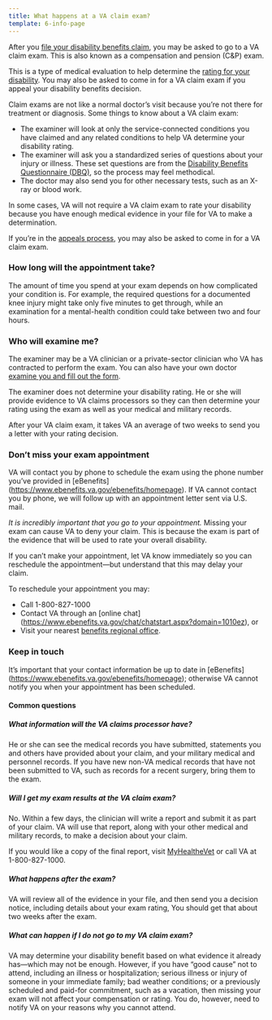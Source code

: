 ```yaml
---
title: What happens at a VA claim exam?
template: 6-info-page
---
```

After you [file your disability benefits claim](/disability-benefits/apply-for-benefits/), you may be asked to go to a VA claim exam. This is also known as a compensation and pension (C&P) exam.

This is a type of medical evaluation to help determine the [rating for your disability](/disability-benefits/claims-process/ratings/). You may also be asked to come in for a VA claim exam if you appeal your disability benefits decision.

Claim exams are not like a normal doctor’s visit because you’re not there for treatment or diagnosis. Some things to know about a VA claim exam:

-	The examiner will look at only the service-connected conditions you have claimed and any related conditions to help VA determine your disability rating.
-	The examiner will ask you a standardized series of questions about your injury or illness. These set questions are from the [Disability Benefits Questionnaire (DBQ)]( http://benefits.va.gov/COMPENSATION/dbq_ListByDBQFormName.asp), so the process may feel methodical.
-	The doctor may also send you for other necessary tests, such as an X-ray or blood work.

In some cases, VA will not require a VA claim exam to rate your disability because you have enough medical evidence in your file for VA to make a determination.

If you’re in the [appeals process](/disability-benefits/claims-appeal/), you may also be asked to come in for a VA claim exam.

### How long will the appointment take?

The amount of time you spend at your exam depends on how complicated your condition is. For example, the required questions for a documented knee injury might take only five minutes to get through, while an examination for a mental-health condition could take between two and four hours.

### Who will examine me?

The examiner may be a VA clinician or a private-sector clinician who VA has contracted to perform the exam. You can also have your own doctor [examine you and fill out the form](http://benefits.va.gov/COMPENSATION/dbq_veteraninstruct.asp).

The examiner does not determine your disability rating. He or she will provide evidence to VA claims processors so they can then determine your rating using the exam as well as your medical and military records.

After your VA claim exam, it takes VA an average of two weeks to send you a letter with your rating decision.

### Don’t miss your exam appointment

VA will contact you by phone to schedule the exam using the phone number you’ve provided in [eBenefits] (https://www.ebenefits.va.gov/ebenefits/homepage). If VA cannot contact you by phone, we will follow up with an appointment letter sent via U.S. mail.

*It is incredibly important that you go to your appointment.* Missing your exam can cause VA to deny your claim. This is because the exam is part of the evidence that will be used to rate your overall disability.

If you can’t make your appointment, let VA know immediately so you can reschedule the appointment—but understand that this may delay your claim.

To reschedule your appointment you may:

-	Call 1-800-827-1000
-	Contact VA through an [online chat] (https://www.ebenefits.va.gov/chat/chatstart.aspx?domain=1010ez), or
-	Visit your nearest [benefits regional office](https://www.vets.gov/facility-locator/).

### Keep in touch

It’s important that your contact information be up to date in [eBenefits] (https://www.ebenefits.va.gov/ebenefits/homepage); otherwise VA cannot notify you when your appointment has been scheduled.

#### Common questions

##### What information will the VA claims processor have?

He or she can see the medical records you have submitted, statements you and others have provided about your claim, and your military medical and personnel records. If you have new non-VA medical records that have not been submitted to VA, such as records for a recent surgery, bring them to the exam.

##### Will I get my exam results at the VA claim exam?

No. Within a few days, the clinician will write a report and submit it as part of your claim. VA will use that report, along with your other medical and military records, to make a decision about your claim.

If you would like a copy of the final report, visit [MyHealtheVet](https://www.myhealth.va.gov) or call VA at 1-800-827-1000.

##### What happens after the exam?

VA will review all of the evidence in your file, and then send you a decision notice, including details about your exam rating, You should get that about two weeks after the exam.

##### What can happen if I do not go to my VA claim exam?

VA may determine your disability benefit based on what evidence it already has—which may not be enough. However, if you have “good cause” not to attend, including an illness or hospitalization; serious illness or injury of someone in your immediate family; bad weather conditions; or a previously scheduled and paid-for commitment, such as a vacation, then missing your exam will not affect your compensation or rating. You do, however, need to notify VA on your reasons why you cannot attend.
